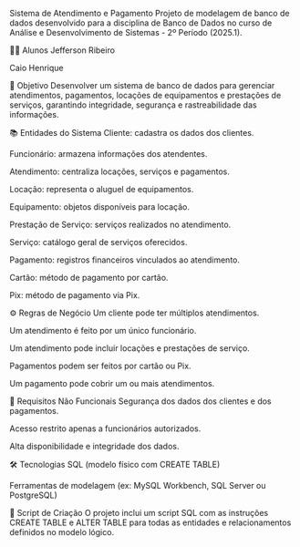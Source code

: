 Sistema de Atendimento e Pagamento
Projeto de modelagem de banco de dados desenvolvido para a disciplina de Banco de Dados no curso de Análise e Desenvolvimento de Sistemas - 2º Período (2025.1).

👨‍🎓 Alunos
Jefferson Ribeiro

Caio Henrique

📌 Objetivo
Desenvolver um sistema de banco de dados para gerenciar atendimentos, pagamentos, locações de equipamentos e prestações de serviços, garantindo integridade, segurança e rastreabilidade das informações.

📚 Entidades do Sistema
Cliente: cadastra os dados dos clientes.

Funcionário: armazena informações dos atendentes.

Atendimento: centraliza locações, serviços e pagamentos.

Locação: representa o aluguel de equipamentos.

Equipamento: objetos disponíveis para locação.

Prestação de Serviço: serviços realizados no atendimento.

Serviço: catálogo geral de serviços oferecidos.

Pagamento: registros financeiros vinculados ao atendimento.

Cartão: método de pagamento por cartão.

Pix: método de pagamento via Pix.

⚙️ Regras de Negócio
Um cliente pode ter múltiplos atendimentos.

Um atendimento é feito por um único funcionário.

Um atendimento pode incluir locações e prestações de serviço.

Pagamentos podem ser feitos por cartão ou Pix.

Um pagamento pode cobrir um ou mais atendimentos.

🔐 Requisitos Não Funcionais
Segurança dos dados dos clientes e dos pagamentos.

Acesso restrito apenas a funcionários autorizados.

Alta disponibilidade e integridade dos dados.

🛠️ Tecnologias
SQL (modelo físico com CREATE TABLE)

Ferramentas de modelagem (ex: MySQL Workbench, SQL Server ou PostgreSQL)

📄 Script de Criação
O projeto inclui um script SQL com as instruções CREATE TABLE e ALTER TABLE para todas as entidades e relacionamentos definidos no modelo lógico.
